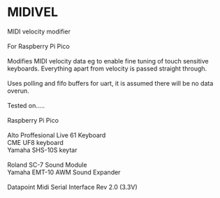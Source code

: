 # MIDIVEL
MIDI velocity modifier<br>
<br>
For Raspberry Pi Pico<br>
<br>
Modifies MIDI velocity data eg to enable fine tuning of touch sensitive keyboards. Everything apart from velocity is passed straight through.<br>
<br>
Uses polling and fifo buffers for uart, it is assumed there will be no data overun.<br>
<br>
Tested on.....<br>
<br>
Raspberry Pi Pico<br>
<br>
Alto Proffesional Live 61 Keyboard<br>
CME UF8 keyboard<br>
Yamaha SHS-10S keytar<br>
<br>
Roland SC-7 Sound Module<br>
Yamaha EMT-10 AWM Sound Expander<br>
<br>
Datapoint Midi Serial Interface Rev 2.0 (3.3V)<br>
